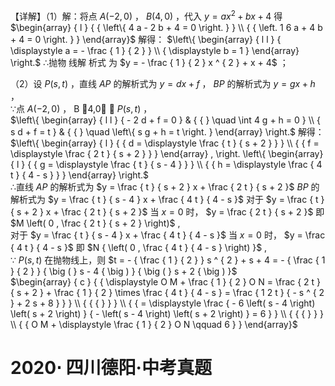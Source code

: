 【详解】（1）解：将点 $A \left( - 2 , 0 \right)$ ， $B \left( 4 , 0 \right)$ ，代入 $y = a x ^ { 2 } + b x + 4$ 得 $\begin{array} { l } { { \left\{ 4 a - 2 b + 4 = 0 \right. } } \\ { { \left. 1 6 a + 4 b + 4 = 0 \right. } } \end{array}$ 解得： $\left\{ \begin{array} { l l } { \displaystyle a = - \frac { 1 } { 2 } } \\ { \displaystyle b = 1 } \end{array} \right.$ ∴抛物 线解 析式 为 $y = - \frac { 1 } { 2 } x ^ { 2 } + x + 4$ ；

（2）设 $P ( s , t )$ ，直线 $A P$ 的解析式为 $y = d x + f$ ， $B P$ 的解析式为 $y = g x + h$ ，  
∵点 $A \left( - 2 , 0 \right)$ ， B 4,0 ， $P ( s , t )$ ，  
$\left\{ \begin{array} { l l } { - 2 d + f = 0 } & { { } \quad \int 4 g + h = 0 } \\ { s d + f = t } & { { } \quad \left\{ s g + h = t \right. } \end{array} \right.$ 解得： $\left\{ \begin{array} { l } { { d = \displaystyle \frac { t } { s + 2 } } } \\ { { f = \displaystyle \frac { 2 t } { s + 2 } } } \end{array} , \right. \left\{ \begin{array} { l } { { g = \displaystyle \frac { t } { s - 4 } } } \\ { { h = \displaystyle \frac { 4 t } { 4 - s } } } \end{array} \right.$   
∴直线 $A P$ 的解析式为 $y = \frac { t } { s + 2 } x + \frac { 2 t } { s + 2 }$ $B P$ 的解析式为 $y = \frac { t } { s - 4 } x + \frac { 4 t } { 4 - s }$ 对于 $y = \frac { t } { s + 2 } x + \frac { 2 t } { s + 2 }$ 当 $x = 0$ 时， $y = \frac { 2 t } { s + 2 }$ 即 $M \left( 0 , \frac { 2 t } { s + 2 } \right)$ ,  
对于 $y = \frac { t } { s - 4 } x + \frac { 4 t } { 4 - s }$ 当 $x = 0$ 时， $y = \frac { 4 t } { 4 - s }$ 即 $N { \left( 0 , \frac { 4 t } { 4 - s } \right) }$ ,  
∵ $P ( s , t )$ 在抛物线上，则 $t = - { \frac { 1 } { 2 } } s ^ { 2 } + s + 4 = - { \frac { 1 } { 2 } } { \big ( } s - 4 { \big ) } { \big ( } s + 2 { \big ) }$   
$\begin{array} { c } { { \displaystyle O M + \frac { 1 } { 2 } O N = \frac { 2 t } { s + 2 } + \frac { 1 } { 2 } \times \frac { 4 t } { 4 - s } = \frac { 1 2 t } { - s ^ { 2 } + 2 s + 8 } } } \\ { { { } } } \\ { { = \displaystyle \frac { - 6 \left( s - 4 \right) \left( s + 2 \right) } { - \left( s - 4 \right) \left( s + 2 \right) } = 6 } } \\ { { { } } } \\ { { O M + \displaystyle \frac { 1 } { 2 } O N \qquad 6 } } \end{array}$

# $2 0 2 0 \cdot$ 四川德阳·中考真题
